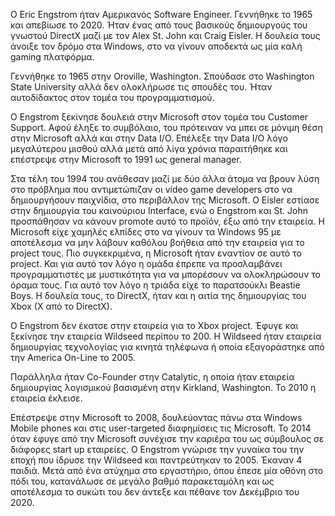 Ο Eric Engstrom ήταν Αμερικανός Software Engineer. Γεννήθηκε το 1965 και απεβίωσε το 2020. Ήταν ένας από τους βασικούς δημιουργούς του γνωστού DirectX μαζί με τον Alex St. John και Craig Eisler. Η δουλεία τους άνοιξε τον δρόμο στα Windows, στο να γίνουν αποδεκτά ως μία καλή gaming πλατφόρμα.

Γεννήθηκε το 1965 στην Oroville, Washington. Σπούδασε στο Washington State University αλλά δεν ολοκλήρωσε τις σπουδές του. Ήταν αυτοδίδακτος στον τομέα του προγραμματισμού.

Ο Engstrom ξεκίνησε δουλειά στην Microsoft στον τομέα του Customer Support. Αφού έληξε το συμβόλαιο, του πρότειναν να μπει σε μόνιμη θέση στην Microsoft αλλά και στην Data I/O. Επέλεξε την Data I/O λόγο μεγαλύτερου μισθού αλλά μετά από λίγα χρόνια παραιτήθηκε και επέστρεψε στην Microsoft το 1991 ως general manager.

Στα τέλη του 1994 του ανάθεσαν μαζί με δύο άλλα άτομα να βρουν λύση στο πρόβλημα που αντιμετώπιζαν οι video game developers στο να δημιουργήσουν παιχνίδια, στο περιβάλλον της Microsoft. Ο Eisler εστίασε στην δημιουργία του καινούριου Interface, ενώ ο Engstrom και St. John προσπάθησαν να κάνουν promote αυτό το προϊόν, έξω από την εταιρεία. Η Microsoft είχε χαμηλές ελπίδες στο να γίνουν τα Windows 95 με αποτέλεσμα να μην λάβουν καθόλου βοήθεια από την εταιρεία για το project τους. Πιο συγκεκριμένα, η Microsoft ήταν εναντίον σε αυτό το project. Και για αυτό τον λόγο η ομάδα έπρεπε να προσλαμβάνει προγραμματιστές με μυστικότητα για να μπορέσουν να ολοκληρώσουν το όραμα τους. Για αυτό τον λόγο η τριάδα είχε το παρατσούκλι Beastie Boys. Η δουλεία τους, το DirectX, ήταν και η αιτία της δημιουργίας του Xbox (X από το DirectX).

Ο Engstrom δεν έκατσε στην εταιρεία για το Xbox project. Έφυγε και ξεκίνησε την εταιρεία Wildseed περίπου το 200. Η Wildseed ήταν εταιρεία δημιουργίας τεχνολογίας για κινητά τηλέφωνα ή οποία εξαγοράστηκε από την America On-Line το 2005.

Παράλληλα ήταν Co-Founder στην Catalytic, η οποία ήταν εταιρεία δημιουργίας λογισμικού βασισμένη στην Kirkland, Washington. Το 2010 η εταιρεία έκλεισε.

Επέστρεψε στην Microsoft το 2008, δουλεύοντας πάνω στα Windows Mobile phones και στις user-targeted διαφημίσεις τις Microsoft. To 2014 όταν έφυγε από την Microsoft συνέχισε την καριέρα του ως σύμβουλος σε διάφορες start up εταιρείες.
Ο Engstrom γνώρισε την γυναίκα του την εποχή που ίδρυσε την Wildseed και παντρεύτηκαν το 2005. Έκαναν 4 παιδιά. Μετά από ένα ατύχημα στο εργαστήριο, όπου έπεσε μία οθόνη στο πόδι του, κατανάλωσε σε μεγάλο βαθμό παρακεταμόλη και ως αποτέλεσμα το συκώτι του δεν άντεξε και πέθανε τον Δεκέμβριο του 2020.
